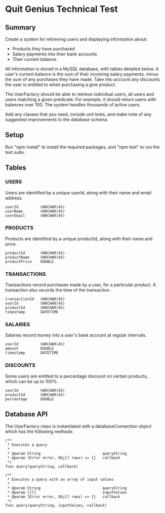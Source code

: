 # Quit Genius Technical Test

## Summary

Create a system for retrieving users and displaying information about:

- Products they have purchased
- Salary payments into their bank accounts
- Their current balance

All information is stored in a MySQL database, with tables detailed below. A user's current balance is the sum of their incoming salary payments, minus the sum of any purchases they have made. Take into account any discounts the user is entitled to when purchasing a give product.

The UserFactory should be able to retrieve individual users, all users and users matching a given predicate. For example, it should return users with balances over 100. The system handles thousands of active users.

Add any classes that you need, include unit tests, and make note of any suggested improvements to the database schema.

## Setup

Run "npm install" to install the required packages, and "npm test" to run the test suite.

## Tables

### USERS

Users are identified by a unique userId, along with their name and email address.

```
userId			VARCHAR(45)
userName		VARCHAR(45)
userEmail		VARCHAR(45)
```

### PRODUCTS

Products are identified by a unique productId, along with their name and price.

```
productId		VARCHAR(45)
productName		VARCHAR(45)
productPrice	DOUBLE
```

### TRANSACTIONS

Transactions record purchases made by a user, for a particular product. A transaction also records the time of the transaction.

```
transactionId	VARCHAR(45)
userId			VARCHAR(45)
productId		VARCHAR(45)
timestamp		DATETIME
```

### SALARIES

Salaries record money into a user's bank account at regular intervals.

```
userId			VARCHAR(45)
amount			DOUBLE
timestamp		DATETIME
```

### DISCOUNTS

Some users are entitled to a percentage discount on certain products, which can be up to 100%.

```
userId			VARCHAR(45)
productId		VARCHAR(45)
percentage		DOUBLE
```

## Database API

The UserFactory class is instantiated with a databaseConnection object which has the following methods:

```
/**
 * Executes a query
 *
 * @param String 							queryString
 * @param (Error error, Obj[] rows) => {} 	callback
 */
func query(queryString, callback)

/**
 * Executes a query with an array of input values
 *
 * @param String 							queryString
 * @param [][]								inputValues
 * @param (Error error, Obj[] rows) => {} 	callback
 */
func query(queryString, inputValues, callback)
```
